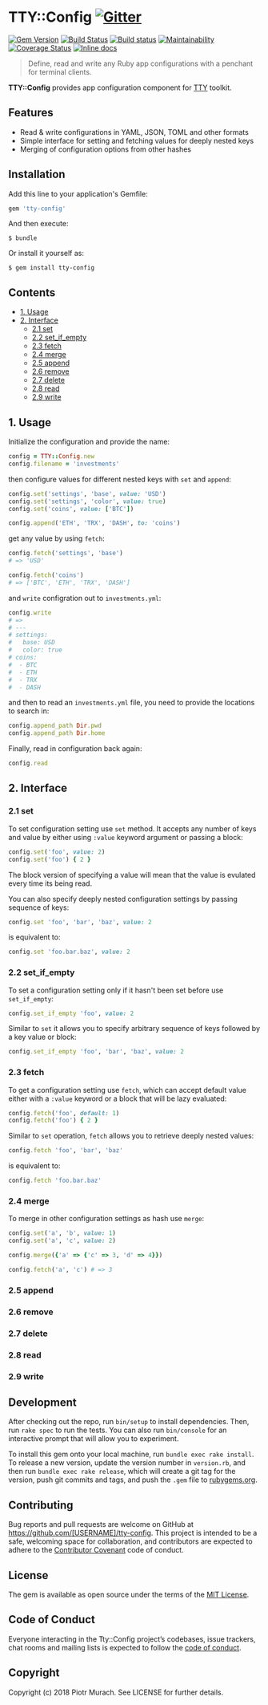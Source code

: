 # TTY::Config [![Gitter](https://badges.gitter.im/Join%20Chat.svg)][gitter]

[![Gem Version](https://badge.fury.io/rb/tty-config.svg)][gem]
[![Build Status](https://secure.travis-ci.org/piotrmurach/tty-config.svg?branch=master)][travis]
[![Build status](https://ci.appveyor.com/api/projects/status/2383i0dn3hlw9cnn?svg=true)][appveyor]
[![Maintainability](https://api.codeclimate.com/v1/badges/dfac05073e1549e9dbb6/maintainability)][codeclimate]
[![Coverage Status](https://coveralls.io/repos/github/piotrmurach/tty-config/badge.svg)][coverage]
[![Inline docs](http://inch-ci.org/github/piotrmurach/tty-config.svg?branch=master)][inchpages]

[gitter]: https://gitter.im/piotrmurach/tty
[gem]: http://badge.fury.io/rb/tty-config
[travis]: http://travis-ci.org/piotrmurach/tty-config
[appveyor]: https://ci.appveyor.com/project/piotrmurach/tty-config
[codeclimate]: https://codeclimate.com/github/piotrmurach/tty-config/maintainability
[coverage]: https://coveralls.io/github/piotrmurach/tty-config
[inchpages]: http://inch-ci.org/github/piotrmurach/tty-config

> Define, read and write any Ruby app configurations with a penchant for terminal clients.

**TTY::Config** provides app configuration component for [TTY](https://github.com/piotrmurach/tty) toolkit.

## Features

* Read & write configurations in YAML, JSON, TOML and other formats
* Simple interface for setting and fetching values for deeply nested keys
* Merging of configuration options from other hashes

## Installation

Add this line to your application's Gemfile:

```ruby
gem 'tty-config'
```

And then execute:

    $ bundle

Or install it yourself as:

    $ gem install tty-config

## Contents

* [1. Usage](#1-usage)
* [2. Interface](#2-interface)
  * [2.1 set](#21-set)
  * [2.2 set_if_empty](#22-set_if_empty)
  * [2.3 fetch](#23-fetch)
  * [2.4 merge](#24-merge)
  * [2.5 append](#25-append)
  * [2.6 remove](#26-remove)
  * [2.7 delete](#27-delete)
  * [2.8 read](#28-read)
  * [2.9 write](#29-write)

## 1. Usage

Initialize the configuration and provide the name:

```ruby
config = TTY::Config.new
config.filename = 'investments'
```

then configure values for different nested keys with `set` and `append`:

```ruby
config.set('settings', 'base', value: 'USD')
config.set('settings', 'color', value: true)
config.set('coins', value: ['BTC'])

config.append('ETH', 'TRX', 'DASH', to: 'coins')
```

get any value by using `fetch`:

```ruby
config.fetch('settings', 'base')
# => 'USD'

config.fetch('coins')
# => ['BTC', 'ETH', 'TRX', 'DASH']
```

and `write` configration out to `investments.yml`:

```ruby
config.write
# =>
# ---
# settings:
#   base: USD
#   color: true
# coins:
#  - BTC
#  - ETH
#  - TRX
#  - DASH
```

and then to read an `investments.yml` file, you need to provide the locations to search in:

```ruby
config.append_path Dir.pwd
config.append_path Dir.home
```

Finally, read in configuration back again:

```ruby
config.read
```

## 2. Interface

### 2.1 set

To set configuration setting use `set` method. It accepts any number of keys and value by either using `:value` keyword argument or passing a block:

```ruby
config.set('foo', value: 2)
config.set('foo') { 2 }
```

The block version of specifying a value will mean that the value is evulated every time its being read.

You can also specify deeply nested configuration settings by passing sequence of keys:

```ruby
config.set 'foo', 'bar', 'baz', value: 2
```

is equivalent to:

```ruby
config.set 'foo.bar.baz', value: 2
```

### 2.2 set_if_empty

To set a configuration setting only if it hasn't been set before use `set_if_empty`:

```ruby
config.set_if_empty 'foo', value: 2
```

Similar to `set` it allows you to specify arbitrary sequence of keys followed by a key value or block:

```ruby
config.set_if_empty 'foo', 'bar', 'baz', value: 2
```

### 2.3 fetch

To get a configuration setting use `fetch`, which can accept default value either with a `:value` keyword or a block that will be lazy evaluated:

```ruby
config.fetch('foo', default: 1)
config.fetch('foo') { 2 }
```

Similar to `set` operation, `fetch` allows you to retrieve deeply nested values:

```ruby
config.fetch 'foo', 'bar', 'baz'
```

is equivalent to:

```ruby
config.fetch 'foo.bar.baz'
```

### 2.4 merge

To merge in other configuration settings as hash use `merge`:

```ruby
config.set('a', 'b', value: 1)
config.set('a', 'c', value: 2)

config.merge({'a' => {'c' => 3, 'd' => 4}})

config.fetch('a', 'c') # => 3
```

### 2.5 append

### 2.6 remove

### 2.7 delete

### 2.8 read

### 2.9 write

## Development

After checking out the repo, run `bin/setup` to install dependencies. Then, run `rake spec` to run the tests. You can also run `bin/console` for an interactive prompt that will allow you to experiment.

To install this gem onto your local machine, run `bundle exec rake install`. To release a new version, update the version number in `version.rb`, and then run `bundle exec rake release`, which will create a git tag for the version, push git commits and tags, and push the `.gem` file to [rubygems.org](https://rubygems.org).

## Contributing

Bug reports and pull requests are welcome on GitHub at https://github.com/[USERNAME]/tty-config. This project is intended to be a safe, welcoming space for collaboration, and contributors are expected to adhere to the [Contributor Covenant](http://contributor-covenant.org) code of conduct.

## License

The gem is available as open source under the terms of the [MIT License](https://opensource.org/licenses/MIT).

## Code of Conduct

Everyone interacting in the Tty::Config project’s codebases, issue trackers, chat rooms and mailing lists is expected to follow the [code of conduct](https://github.com/piotrmurach/tty-config/blob/master/CODE_OF_CONDUCT.md).

## Copyright

Copyright (c) 2018 Piotr Murach. See LICENSE for further details.
